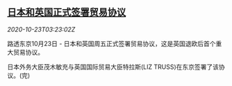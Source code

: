 <!--1603425274000-->
[日本和英国正式签署贸易协议](https://cn.reuters.com/article/japan-uk-trade-deal-1023-idCNKBS2780CR)
------

<div><i>2020-10-23T03:23:02Z</i></div><p>路透东京10月23日 - 日本和英国周五正式签署贸易协议，这是英国退欧后首个重大贸易协议。</p><p>日本外务大臣茂木敏充与英国国际贸易大臣特拉斯(LIZ TRUSS)在东京签署了该协议。(完)</p>
